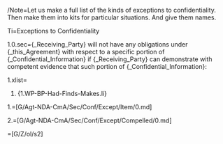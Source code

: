 /Note=Let us make a full list of the kinds of exceptions to confidentiality.  Then make them into kits for particular situations.  And give them names.  

Ti=Exceptions to Confidentiality

1.0.sec={_Receiving_Party} will not have any obligations under {_this_Agreement} with respect to a specific portion of {_Confidential_Information} if {_Receiving_Party} can demonstrate with competent evidence that such portion of {_Confidential_Information}:

1.xlist=<ol class="secs-or"><li>{1.WP-BP-Had-Finds-Makes.li}</ol>

1.=[G/Agt-NDA-CmA/Sec/Conf/Except/Item/0.md]

2.=[G/Agt-NDA-CmA/Sec/Conf/Except/Compelled/0.md]

=[G/Z/ol/s2]